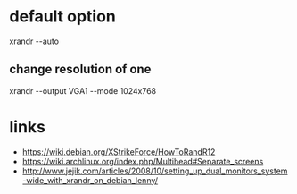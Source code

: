 # default option

xrandr --auto

## change resolution of one

xrandr --output VGA1 --mode 1024x768

# links

* https://wiki.debian.org/XStrikeForce/HowToRandR12
* https://wiki.archlinux.org/index.php/Multihead#Separate_screens
* http://www.jejik.com/articles/2008/10/setting_up_dual_monitors_system-wide_with_xrandr_on_debian_lenny/
